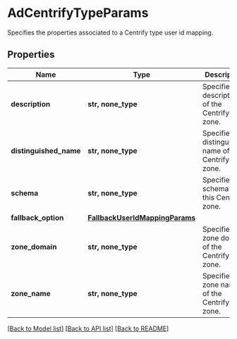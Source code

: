 # AdCentrifyTypeParams

Specifies the properties associated to a Centrify type user id mapping.

## Properties
Name | Type | Description | Notes
------------ | ------------- | ------------- | -------------
**description** | **str, none_type** | Specifies a description of the Centrify zone. | 
**distinguished_name** | **str, none_type** | Specifies the distinguished name of the Centrify zone. | 
**schema** | **str, none_type** | Specifies the schema of this Centrify zone. | 
**fallback_option** | [**FallbackUserIdMappingParams**](FallbackUserIdMappingParams.md) |  | 
**zone_domain** | **str, none_type** | Specifies the zone domain of the Centrify zone. | [optional] [readonly] 
**zone_name** | **str, none_type** | Specifies the zone name of the Centrify zone. | [optional] [readonly] 

[[Back to Model list]](../README.md#documentation-for-models) [[Back to API list]](../README.md#documentation-for-api-endpoints) [[Back to README]](../README.md)


